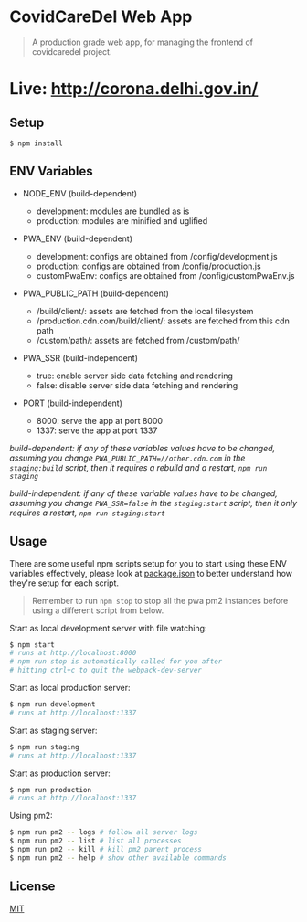 # CovidCareDel Web App
> A production grade web app, for managing the frontend of covidcaredel project.
# Live: http://corona.delhi.gov.in/

## Setup
```
$ npm install
```

## ENV Variables
- NODE_ENV (build-dependent)
  - development: modules are bundled as is
  - production: modules are minified and uglified

- PWA_ENV (build-dependent)
  - development: configs are obtained from /config/development.js
  - production: configs are obtained from /config/production.js
  - customPwaEnv: configs are obtained from /config/customPwaEnv.js

- PWA_PUBLIC_PATH (build-dependent)
  - /build/client/: assets are fetched from the local filesystem
  - /production.cdn.com/build/client/: assets are fetched from this cdn path
  - /custom/path/: assets are fetched from /custom/path/

- PWA_SSR (build-independent)
  - true: enable server side data fetching and rendering
  - false: disable server side data fetching and rendering

- PORT (build-independent)
  - 8000: serve the app at port 8000
  - 1337: serve the app at port 1337

*build-dependent: if any of these variables values have to be changed, assuming you change `PWA_PUBLIC_PATH=//other.cdn.com` in the `staging:build` script, then it requires a rebuild and a restart, `npm run staging`*

*build-independent: if any of these variable values have to be changed, assuming you change `PWA_SSR=false` in the `staging:start` script, then it only requires a restart, `npm run staging:start`*

## Usage
There are some useful npm scripts setup for you to start using these ENV variables effectively, please look at [package.json](./package.json) to better understand how they're setup for each script.

>Remember to run `npm stop` to stop all the pwa pm2 instances before using a different script from below.

Start as local development server with file watching:
```bash
$ npm start
# runs at http://localhost:8000
# npm run stop is automatically called for you after
# hitting ctrl+c to quit the webpack-dev-server
```

Start as local production server:
```bash
$ npm run development
# runs at http://localhost:1337
```

Start as staging server:
```bash
$ npm run staging
# runs at http://localhost:1337
```

Start as production server:
```bash
$ npm run production
# runs at http://localhost:1337
```

Using pm2:
```bash
$ npm run pm2 -- logs # follow all server logs
$ npm run pm2 -- list # list all processes
$ npm run pm2 -- kill # kill pm2 parent process
$ npm run pm2 -- help # show other available commands
```

## License
[MIT](./LICENSE)
